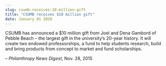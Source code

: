 ```yaml
---
slug: csumb-receives-10-million-gift
title: "CSUMB receives $10 million gift"
date: January 01 2020
---
```


<p>CSUMB has announced a $10 million gift from Joel and Dena Gambord of Pebble Beach – the largest gift in the university’s 20&#45;year history. It will create two endowed professorships, a fund to help students research, build and bring products from concept to market and fund scholarships.
</p><p>– <em>Philanthropy News Digest</em>, Nov. 28, 2015
</p>
